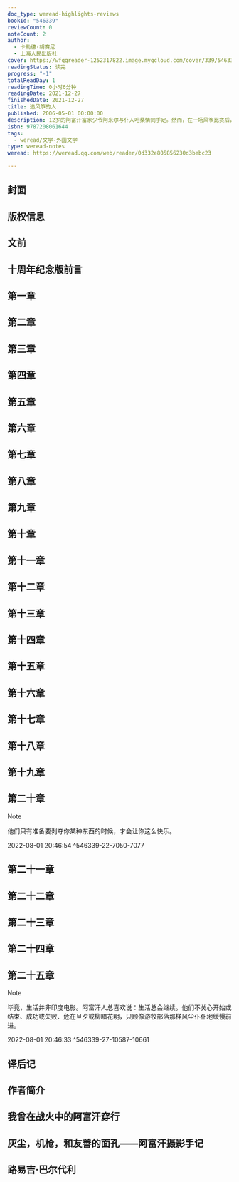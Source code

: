 ```yaml
---
doc_type: weread-highlights-reviews
bookId: "546339"
reviewCount: 0
noteCount: 2
author:
  - 卡勒德·胡赛尼
  - 上海人民出版社
cover: https://wfqqreader-1252317822.image.myqcloud.com/cover/339/546339/t7_546339.jpg
readingStatus: 读完
progress: "-1"
totalReadDay: 1
readingTime: 0小时6分钟
readingDate: 2021-12-27
finishedDate: 2021-12-27
title: 追风筝的人
published: 2006-05-01 00:00:00
description: 12岁的阿富汗富家少爷阿米尔与仆人哈桑情同手足。然而，在一场风筝比赛后，发生了一件悲惨不堪的事，阿米尔为自己的懦弱感到自责和痛苦，逼走了哈桑，不久，自己也跟随父亲逃往美国。成年后的阿米尔始终无法原谅自己当年对哈桑的背叛。为了赎罪，阿米尔再度踏上暌违二十多年的故乡，希望能为不幸的好友尽最后一点心力，却发现一个惊天谎言，儿时的噩梦再度重演，阿米尔该如何抉择？
isbn: 9787208061644
tags:
  - weread/文学-外国文学
type: weread-notes
weread: https://weread.qq.com/web/reader/0d332e805856230d3bebc23

---
```



## 封面

## 版权信息

## 文前

## 十周年纪念版前言

## 第一章

## 第二章

## 第三章

## 第四章

## 第五章

## 第六章

## 第七章

## 第八章

## 第九章

## 第十章

## 第十一章

## 第十二章

## 第十三章

## 第十四章

## 第十五章

## 第十六章

## 第十七章

## 第十八章

## 第十九章

## 第二十章

> [!NOTE] 
> 他们只有准备要剥夺你某种东西的时候，才会让你这么快乐。
> 
> 2022-08-01 20:46:54 ^546339-22-7050-7077

## 第二十一章

## 第二十二章

## 第二十三章

## 第二十四章

## 第二十五章

> [!NOTE] 
> 毕竟，生活并非印度电影。阿富汗人总喜欢说：生活总会继续。他们不关心开始或结束、成功或失败、危在旦夕或柳暗花明，只顾像游牧部落那样风尘仆仆地缓慢前进。
> 
> 2022-08-01 20:46:33 ^546339-27-10587-10661

## 译后记

## 作者简介

## 我曾在战火中的阿富汗穿行

## 灰尘，机枪，和友善的面孔——阿富汗摄影手记

## 路易吉·巴尔代利

